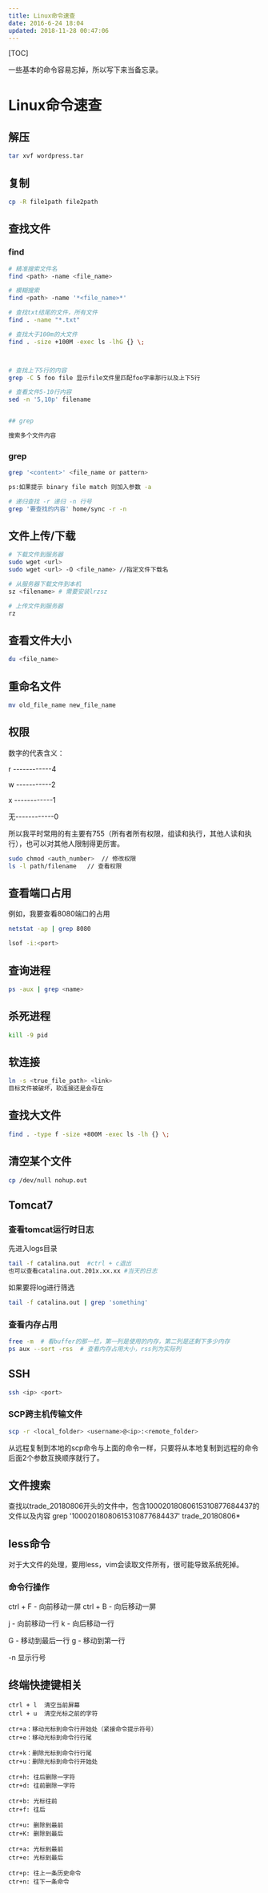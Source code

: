 ```yaml
---
title: Linux命令速查
date: 2016-6-24 18:04
updated: 2018-11-28 00:47:06
---
```


[TOC]

一些基本的命令容易忘掉，所以写下来当备忘录。

# Linux命令速查

## 解压

```sh
tar xvf wordpress.tar
```

## 复制

```sh
cp -R file1path file2path
```

## 查找文件

### find

```sh
# 精准搜索文件名
find <path> -name <file_name>

# 模糊搜索
find <path> -name '*<file_name>*'

# 查找txt结尾的文件，所有文件
find . -name "*.txt"

# 查找大于100m的大文件
find . -size +100M -exec ls -lhG {} \;



# 查找上下5行的内容
grep -C 5 foo file 显示file文件里匹配foo字串那行以及上下5行

# 查看文件5-10行内容
sed -n '5,10p' filename


## grep

搜索多个文件内容


```

### grep

```sh
grep '<content>' <file_name or pattern>

ps:如果提示 binary file match 则加入参数 -a

# 递归查找 -r 递归 -n 行号
grep '要查找的内容' home/sync -r -n

```

## 文件上传/下载

```sh
# 下载文件到服务器
sudo wget <url>  
sudo wget <url> -O <file_name> //指定文件下载名

# 从服务器下载文件到本机
sz <filename> # 需要安装lrzsz

# 上传文件到服务器
rz
```

## 查看文件大小

```sh
du <file_name>
```

## 重命名文件

```sh
mv old_file_name new_file_name
```

## 权限

数字的代表含义：

r ------------4

w -----------2

x ------------1

无------------0

所以我平时常用的有主要有755（所有者所有权限，组读和执行，其他人读和执行），也可以对其他人限制得更厉害。

```sh
sudo chmod <auth_number>  // 修改权限
ls -l path/filename   // 查看权限
```

## 查看端口占用

例如，我要查看8080端口的占用

```sh
netstat -ap | grep 8080

lsof -i:<port>
```

## 查询进程

```sh
ps -aux | grep <name>
```

## 杀死进程

```sh
kill -9 pid
```

## 软连接

```sh
ln -s <true_file_path> <link>
目标文件被破坏，软连接还是会存在
```

## 查找大文件

```sh
find . -type f -size +800M -exec ls -lh {} \;
```

## 清空某个文件

```sh
cp /dev/null nohup.out
```

## Tomcat7

### 查看tomcat运行时日志

先进入logs目录

```sh
tail -f catalina.out  #ctrl + c退出
也可以查看catalina.out.201x.xx.xx #当天的日志
```

如果要将log进行筛选

```sh
tail -f catalina.out | grep 'something'
```

### 查看内存占用

```sh
free -m  # 看buffer的那一栏，第一列是使用的内存，第二列是还剩下多少内存
ps aux --sort -rss  # 查看内存占用大小，rss列为实际列
```

## SSH

```sh
ssh <ip> <port>
```

### SCP跨主机传输文件

```sh
scp -r <local_folder> <username>@<ip>:<remote_folder>
```

从远程复制到本地的scp命令与上面的命令一样，只要将从本地复制到远程的命令后面2个参数互换顺序就行了。

## 文件搜索

查找以trade_20180806开头的文件中，包含10002018080615310877684437的文件以及内容
grep '10002018080615310877684437' trade_20180806*

## less命令

对于大文件的处理，要用less，vim会读取文件所有，很可能导致系统死掉。

### 命令行操作

ctrl + F - 向前移动一屏
ctrl + B - 向后移动一屏

j - 向前移动一行
k - 向后移动一行

G - 移动到最后一行
g - 移动到第一行

-n 显示行号

## 终端快捷键相关

```shell
ctrl + l  清空当前屏幕
ctrl + u  清空光标之前的字符

ctr+a：移动光标到命令行开始处（紧接命令提示符号）  
ctr+e：移动光标到命令行行尾  

ctr+k：删除光标到命令行行尾  
ctr+u：删除光标到命令行开始处  

ctr+h: 往后删除一字符
ctr+d: 往前删除一字符  

ctr+b: 光标往前
ctr+f: 往后

ctr+u: 删除到最前
ctr+K: 删除到最后  

ctr+a: 光标到最前
ctr+e: 光标到最后  

ctr+p: 往上一条历史命令
ctr+n: 往下一条命令

```
